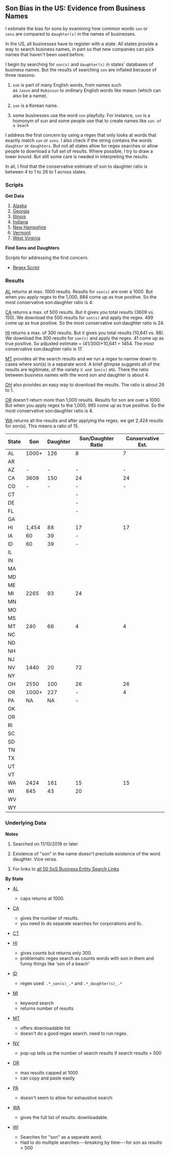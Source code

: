 ## Son Bias in the US: Evidence from Business Names

I estimate the bias for sons by examining how common words `son` or `sons` are compared to `daughter(s)` in the names of businesses.

In the US, all businesses have to register with a state. All states provide a way to search business names, in part so that new companies can pick names that haven't been used before.

I begin by searching for `son(s)` and `daughter(s)` in states' databases of business names. But the results of searching `son` are inflated because of three reasons:

1. `son` is part of many English words, from names such as `Jason` and `Robinson` to ordinary English words like mason (which can also be a name).

2. `son` is a Korean name. 

3. some businesses use the word `son` playfully. For instance, `son` is a homonym of sun and some people use that to create names like `son of a beach`

I address the first concern by using a regex that only looks at words that exactly match `son` or `sons`. I also check if the string contains the words `daughter` or `daughters`. But not all states allow for regex searches or allow people to download a full set of results. Where possible, I try to draw a lower bound. But still some care is needed in interpreting the results.

In all, I find that the conservative estimate of son to daughter ratio is between 4 to 1 to 26 to 1 across states.

### Scripts

**Get Data**

1. [Alaska](scripts/ak_son.ipynb)
2. [Georgia](scripts/ga_son.ipynb)
3. [Illinois](scripts/il_son.ipynb)
4. [Indiana](scripts/in_son.ipynb)
5. [New Hampshire](scripts/nh_son.ipynb)
6. [Vermont](scripts/vt_son.ipynb)
7. [West Virginia](scripts/wv_son.ipynb)

**Find Sons and Daughters**

Scripts for addressing the first concern.

* [Regex Script](scripts/dson.R)

### Results 

[AL](data/al) returns at max. 1000 results. Results for `son(s)` are over a 1000. But when you apply regex to the 1,000, 884 come up as true positive. So the most conservative son:daughter ratio is 4. 

[CA](data/ca) returns a max. of 500 results. But it gives you total results (3609 vs. 150). We download the 500 results for `son(s)` and apply the regex. 499 come up as true positive. So the most conservative son:daughter ratio is 24. 

[HI](data/hi) returns a max. of 300 results. But it gives you total results (10,641 vs. 88). We download the 300 results for `son(s)` and apply the regex. 41 come up as true positive. So adjusted estimate = (41/300)*10,641 = 1454. The most conservative son:daughter ratio is 17. 

[MT](data/mt/) provides all the search results and we run a regex to narrow down to cases where son(s) is a separate word. A brief glimpse suggests all of the results are legitimate, of the variety `X and Son(s)` etc. There the ratio between business names with the word son and daughter is about 4. 

[OH](data/oh/) also provides an easy way to download the results. The ratio is about 26 to 1.   

[OR](data/or/) doesn't return more than 1,000 results. Results for son are over a 1000. But when you apply regex to the 1,000, 985 come up as true positive. So the most conservative son:daughter ratio is 4. 

[WA](data/wa/) returns all the results and after applying the regex, we get 2,424 results for son(s). This means a ratio of 15. 

| State | Son    | Daughter| Son/Daughter Ratio | Conservative Est. | 
|-------|--------|---------|--------------------|-------------------|
|  AL   |  1000+ |  126    |        8           |        7          |
|  AR   |   |       |                  |                 |
|  AZ   |  -     |  -      |        -           |        -          |
|  CA   |  3609  |  150    |        24          |        24         |
|  CO   |   -    |   -     |        -           |         -         |
|  CT   |       |        |        -           |                  |
|  DE   |       |        |        -           |                  |
|  FL   |       |        |        -           |                  |
|  GA   |   |       |                  |                 |
|  HI   |  1,454 |  88     |        17          |        17         |
|  IA   |  60    |  39     |        -           |                   | 
|  ID   |  60    |  39     |        -           |                   | 
|  IL   |   |       |                  |                 |
|  IN   |   |       |                  |                 |
|  MA   |   |       |                  |                 |
|  MD   |   |       |                  |                 |
|  ME   |   |       |                  |                 |
|  MI   |  2265  |  93     |        24          |                   |
|  MN   |   |       |                  |                 |
|  MO   |   |       |                  |                 |
|  MS   |   |       |                  |                 |
|  MT   |  240   |  66     |        4           |         4         |
|  NC   |   |       |                  |                 |
|  ND   |   |       |                  |                 |
|  NH   |   |       |                  |                 |
|  NJ   |   |       |                  |                 |
|  NV   |  1440  |  20     |        72          |                   |
|  NY   |   |       |                  |                 |
|  OH   |  2550  |  100    |        26          |        26         |
|  OR   |  1000+ |  227    |        -           |         4         |
|  PA   |   NA   |  NA     |        -           |                   |
|  OK   |   |       |                  |                 |
|  OR   |   |       |                  |                 |
|  RI   |   |       |                  |                 |
|  SC   |   |       |                  |                 |
|  SD   |   |       |                  |                 |
|  TN   |   |       |                  |                 |
|  TX   |   |       |                  |                 |
|  UT   |   |       |                  |                 |
|  VT   |   |       |                  |                 |
|  WA   |  2424  |  161    |        15          |         15        |
|  WI   |  845   |  43     |        20          |                   |
|  WV   |   |       |                  |                 |
|  WY   |   |       |                  |                 |

### Underlying Data

**Notes**

1. Searched on 11/10/2019 or later

2. Existence of "son" in the name doesn't preclude existence of the word daughter. Vice versa. 

3. For links to [all 50 SoS Business Entity Search Links](https://www.llcuniversity.com/50-secretary-of-state-sos-business-entity-search/)

**By State**

* [AL](https://www.sos.alabama.gov/government-records/business-entity-records)
    - caps returns at 1000.

* [CA](https://businesssearch.sos.ca.gov/)
    - gives the number of results. 
    - you need to do separate searches for corporations and llc. 

* [CT](https://www.concord-sots.ct.gov/CONCORD/online?sn=PublicInquiry&eid=9740)

* [HI](https://hbe.ehawaii.gov/documents/search.html)
    - gives counts but returns only 300. 
    - problematic regex search as counts words with son in them and funny things like 'son of a beach'

* [ID](https://sosbiz.idaho.gov/search/business)
    - regex used: `.*_son(s)_.*` and `.*_daughter(s)_.*`

* [MI](https://cofs.lara.state.mi.us/SearchApi/Search/Search)
    - keyword search
    - returns number of results

* [MT](https://sosmt.gov/business/)
    - offers downloadable list
    - doesn't do a good regex search. need to run regex.

* [NV](https://esos.nv.gov/EntitySearch/OnlineEntitySearch)
    - pop-up tells us the number of search results if search results > 500

* [OR](http://egov.sos.state.or.us/br/pkg_web_name_srch_inq.login)
    - max results capped at 1000
    - can copy and paste easily

* [PA](https://www.corporations.pa.gov/Search/corpsearch) 
    - doesn't seem to allow for exhaustive search

* [WA](https://ccfs.sos.wa.gov/#/)
    - gives the full list of results. downloadable.

* [WI](https://www.wdfi.org/apps/CorpSearch/Advanced.aspx?type=Simple&q=son)
    - Searches for "son" as a separate word.
    - Had to do multiple searches---breaking by time---for son as results > 500

